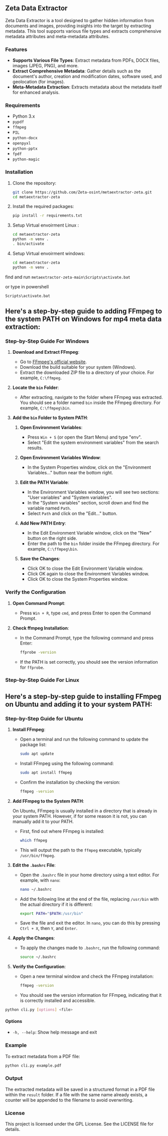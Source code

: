 ## Zeta Data Extractor

Zeta Data Extractor is a tool designed to gather hidden information from documents and images, providing insights into the target by extracting metadata. This tool supports various file types and extracts comprehensive metadata attributes and meta-metadata attributes.

### Features

- **Supports Various File Types**: Extract metadata from PDFs, DOCX files, images (JPEG, PNG), and more.
- **Extract Comprehensive Metadata**: Gather details such as the document's author, creation and modification dates, software used, and geolocation (for images).
- **Meta-Metadata Extraction**: Extracts metadata about the metadata itself for enhanced analysis.

### Requirements

- Python 3.x
- `pypdf`
- `ffmpeg`
- `PIL`
- `python-docx`
- `openpyxl`
- `python-pptx`
- `fpdf`
- `python-magic`

### Installation

1. Clone the repository:
    ```sh
    git clone https://github.com/Zeta-osint/metaextractor-zeta.git
    cd metaextractor-zeta
    ```

2. Install the required packages:
    ```sh
    pip install -r requirements.txt
    ```
3. Setup Virtual envoirment Linux :
    ```sh
    cd metaextractor-zeta
    python -m venv .
    . bin/activate
    ```

4. Setup Virtual envoirment windows:
    ```sh
   cd metaextractor-zeta
    python -m venv .
find and run ```
metaextractor-zeta-main\Scripts\activate.bat ```

or type in powershell

    Scripts\activate.bat

## Here's a step-by-step guide to adding FFmpeg to the system PATH on Windows for mp4 meta data extraction:

### Step-by-Step Guide For Windows

1. **Download and Extract FFmpeg**:
   - Go to [FFmpeg's official website](https://ffmpeg.org/download.html).
   - Download the build suitable for your system (Windows).
   - Extract the downloaded ZIP file to a directory of your choice. For example, `C:\ffmpeg`.

2. **Locate the `bin` Folder**:
   - After extracting, navigate to the folder where FFmpeg was extracted. You should see a folder named `bin` inside the FFmpeg directory. For example, `C:\ffmpeg\bin`.

3. **Add the `bin` Folder to System PATH**:

   1. **Open Environment Variables**:
      - Press `Win + S` (or open the Start Menu) and type "env".
      - Select "Edit the system environment variables" from the search results.

   2. **Open Environment Variables Window**:
      - In the System Properties window, click on the "Environment Variables..." button near the bottom right.

   3. **Edit the PATH Variable**:
      - In the Environment Variables window, you will see two sections: "User variables" and "System variables".
      - In the "System variables" section, scroll down and find the variable named `Path`.
      - Select `Path` and click on the "Edit..." button.

   4. **Add New PATH Entry**:
      - In the Edit Environment Variable window, click on the "New" button on the right side.
      - Enter the path to the `bin` folder inside the FFmpeg directory. For example, `C:\ffmpeg\bin`.

   5. **Save the Changes**:
      - Click OK to close the Edit Environment Variable window.
      - Click OK again to close the Environment Variables window.
      - Click OK to close the System Properties window.

### Verify the Configuration

1. **Open Command Prompt**:
   - Press `Win + R`, type `cmd`, and press Enter to open the Command Prompt.

2. **Check ffmpeg Installation**:
   - In the Command Prompt, type the following command and press Enter:
     ```bash
     ffprobe -version
     ```
   - If the PATH is set correctly, you should see the version information for `ffprobe`.

### Step-by-Step Guide For Linux 
## Here's a step-by-step guide to installing FFmpeg on Ubuntu and adding it to your system PATH:

### Step-by-Step Guide for Ubuntu

1. **Install FFmpeg**:

   - Open a terminal and run the following command to update the package list:
     ```bash
     sudo apt update
     ```

   - Install FFmpeg using the following command:
     ```bash
     sudo apt install ffmpeg
     ```

   - Confirm the installation by checking the version:
     ```bash
     ffmpeg -version
     ```

2. **Add FFmpeg to the System PATH**:

   On Ubuntu, FFmpeg is usually installed in a directory that is already in your system PATH. However, if for some reason it is not, you can manually add it to your PATH.

   - First, find out where FFmpeg is installed:
     ```bash
     which ffmpeg
     ```

   - This will output the path to the `ffmpeg` executable, typically `/usr/bin/ffmpeg`.

3. **Edit the `.bashrc` File**:

   - Open the `.bashrc` file in your home directory using a text editor. For example, with `nano`:
     ```bash
     nano ~/.bashrc
     ```

   - Add the following line at the end of the file, replacing `/usr/bin` with the actual directory if it is different:
     ```bash
     export PATH="$PATH:/usr/bin"
     ```

   - Save the file and exit the editor. In `nano`, you can do this by pressing `Ctrl + X`, then `Y`, and `Enter`.

4. **Apply the Changes**:

   - To apply the changes made to `.bashrc`, run the following command:
     ```bash
     source ~/.bashrc
     ```

5. **Verify the Configuration**:

   - Open a new terminal window and check the FFmpeg installation:
     ```bash
     ffmpeg -version
     ```

   - You should see the version information for FFmpeg, indicating that it is correctly installed and accessible.


```sh
python cli.py [options] <file>
```

#### Options

- `-h, --help`: Show help message and exit

### Example

To extract metadata from a PDF file:

```sh
python cli.py example.pdf
```

### Output

The extracted metadata will be saved in a structured format in a PDF file within the `result` folder. If a file with the same name already exists, a counter will be appended to the filename to avoid overwriting.

### License

This project is licensed under the GPL License. See the LICENSE file for details.
